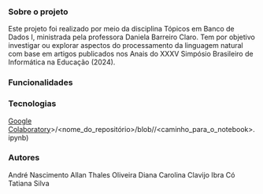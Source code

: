 ### Sobre o projeto
Este projeto foi realizado por meio da disciplina Tópicos em Banco de Dados I, ministrada pela professora Daniela Barreiro Claro. Tem por objetivo investigar ou explorar aspectos do processamento da linguagem natural com base em artigos publicados nos Anais do XXXV Simpósio Brasileiro de Informática na Educação (2024).

### Funcionalidades

### Tecnologias
[Google Colaboratory](https://colab.google/)>/<nome_do_repositório>/blob/<branch>/<caminho_para_o_notebook>.ipynb)

### Autores
André Nascimento
Allan Thales Oliveira
Diana Carolina Clavijo
Ibra Có
Tatiana Silva

